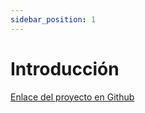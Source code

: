 ```yaml
---
sidebar_position: 1
---
```


# Introducción

[Enlace del proyecto en Github](https://github.com/lucferbux/Taller-BBDD)
